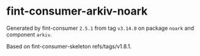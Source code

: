 # fint-consumer-arkiv-noark

Generated by fint-consumer `2.5.1` from tag `v3.14.0` on package `noark` and component `arkiv`.

Based on fint-consumer-skeleton refs/tags/v1.8.1.
